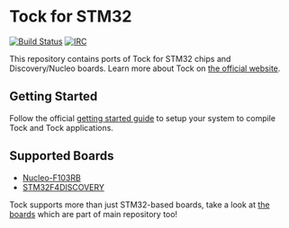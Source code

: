 # Tock for STM32

[![Build Status](https://travis-ci.org/tock/tock-stm32.svg?branch=master)](https://travis-ci.org/tock/tock-stm32)
[![IRC](https://img.shields.io/badge/irc-%23tock-lightgrey.svg)](https://kiwiirc.com/client/irc.freenode.net/tock)

This repository contains ports of Tock for STM32 chips and Discovery/Nucleo boards. Learn more about Tock on [the official website](https://www.tockos.org/).


## Getting Started

Follow the official [getting started guide](https://github.com/helena-project/tock/blob/master/doc/Getting_Started.md) to setup your system to compile Tock and Tock applications.


## Supported Boards

 * [Nucleo-F103RB](./boards/nucleo_f103)
 * [STM32F4DISCOVERY](./boards/stm32f4discovery)

Tock supports more than just STM32-based boards, take a look at [the boards](https://github.com/helena-project/tock/tree/master/boards) which are part of main repository too!
